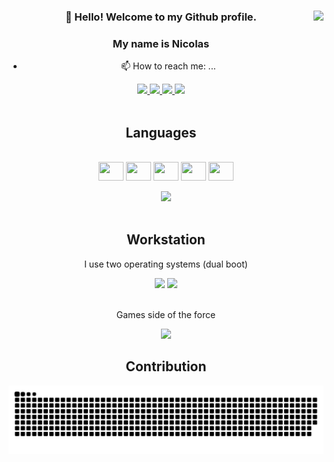 <div align="center">
  <p align="center">
    <img align="right" height="200" src="https://media.giphy.com/media/jdOm0IddQuJP2/giphy.gif" />
  </p>
  <div>
    <h3>👋 Hello! Welcome to my Github profile.</h3>
    <h3>My name is Nicolas</h3>
  </div>

  <ul>
    <li>📫 How to reach me: ...</li>
  </ul>

  <div>
    <a href="https://www.linkedin.com/in/nicolas-soares-797847121/" target="_blank">
      <img src="https://img.shields.io/badge/LinkedIn-0077B5?style=for-the-badge&logo=linkedin&logoColor=white" target="_blank">
    </a>
    <a href="mailto:nicolassoares.santos@outlook.com" target="_blank">
      <img src="https://img.shields.io/badge/Microsoft_Outlook-0078D4?style=for-the-badge&logo=microsoft-outlook&logoColor=white" target="_blank">
    </a>
    <a href="https://www.codewars.com/users/NicolasSSantos" target="_blank">
      <img src="https://img.shields.io/badge/Codewars-B1361E?style=for-the-badge&logo=Codewars&logoColor=white" target="_blank">
    </a>
    <a href="https://www.kaggle.com/nicolasssoares" target="_blank">
      <img src="https://img.shields.io/badge/Kaggle-20BEFF?style=for-the-badge&logo=Kaggle&logoColor=white" target="_blank">
    </a>
  </div>

  <br>

  <div align="center">
    <h2>Languages</h2>
  </div>

  <br>

  <div align="center">
    <img align="center" height="30" width="40" src="https://cdn.jsdelivr.net/gh/devicons/devicon/icons/python/python-original.svg"/>
    <img align="center" height="30" width="40" src="https://cdn.jsdelivr.net/gh/devicons/devicon/icons/java/java-original.svg"/>
    <img align="center" height="30" width="40" src="https://cdn.jsdelivr.net/gh/devicons/devicon/icons/javascript/javascript-original.svg"/>
    <img align="center" height="30" width="40" src="https://cdn.jsdelivr.net/gh/devicons/devicon/icons/html5/html5-original.svg"/>
    <img align="center" height="30" width="40" src="https://cdn.jsdelivr.net/gh/devicons/devicon/icons/css3/css3-original.svg" />
  </div>

  <br>

  <div align="center">
    <img src="https://github-readme-stats.vercel.app/api/top-langs/?username=NicolasSSantos&layout=compact&langs_count=10&theme=dark&hide_title=true" />
  </div>

  <br>

  <div align="center">
    <h2>Workstation</h2>
  </div>

  <div align="center">
    <p>I use two operating systems (dual boot)</p>
    <img src="https://img.shields.io/badge/Linux-FCC624?style=for-the-badge&logo=linux&logoColor=black"/>
    <img src="https://img.shields.io/badge/Windows-0078D6?style=for-the-badge&logo=windows&logoColor=white"/>
  </div>

  <br>

  <div align="center">
    <p>Games side of the force</p> 
    <a href="https://steamcommunity.com/id/n1kolau/" target="_blank">
      <img src="https://img.shields.io/badge/Steam-000000?style=for-the-badge&logo=steam&logoColor=white" target="_blank">
    </a>
    <!-- Add links for Epic Games, Xbox, and Riot Games here -->
  </div>

  <h2 align="center">Contribution</h2>

  <p align="center">
    <img src="https://github.com/NicolasSSantos/NicolasSSantos/raw/output/github-contribution-grid-snake.svg" alt="snake">
  </p>
</div>

